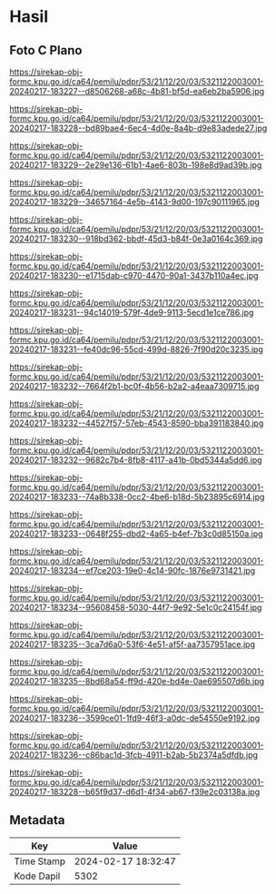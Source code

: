# Hasil

## Foto C Plano

https://sirekap-obj-formc.kpu.go.id/ca64/pemilu/pdpr/53/21/12/20/03/5321122003001-20240217-183227--d8506268-a68c-4b81-bf5d-ea6eb2ba5906.jpg

https://sirekap-obj-formc.kpu.go.id/ca64/pemilu/pdpr/53/21/12/20/03/5321122003001-20240217-183228--bd89bae4-6ec4-4d0e-8a4b-d9e83adede27.jpg

https://sirekap-obj-formc.kpu.go.id/ca64/pemilu/pdpr/53/21/12/20/03/5321122003001-20240217-183229--2e29e136-61b1-4ae6-803b-198e8d9ad39b.jpg

https://sirekap-obj-formc.kpu.go.id/ca64/pemilu/pdpr/53/21/12/20/03/5321122003001-20240217-183229--34657164-4e5b-4143-9d00-197c90111965.jpg

https://sirekap-obj-formc.kpu.go.id/ca64/pemilu/pdpr/53/21/12/20/03/5321122003001-20240217-183230--918bd362-bbdf-45d3-b84f-0e3a0164c369.jpg

https://sirekap-obj-formc.kpu.go.id/ca64/pemilu/pdpr/53/21/12/20/03/5321122003001-20240217-183230--e1715dab-c970-4470-90a1-3437b110a4ec.jpg

https://sirekap-obj-formc.kpu.go.id/ca64/pemilu/pdpr/53/21/12/20/03/5321122003001-20240217-183231--94c14019-579f-4de9-9113-5ecd1e1ce786.jpg

https://sirekap-obj-formc.kpu.go.id/ca64/pemilu/pdpr/53/21/12/20/03/5321122003001-20240217-183231--fe40dc96-55cd-499d-8826-7f90d20c3235.jpg

https://sirekap-obj-formc.kpu.go.id/ca64/pemilu/pdpr/53/21/12/20/03/5321122003001-20240217-183232--7664f2b1-bc0f-4b56-b2a2-a4eaa7309715.jpg

https://sirekap-obj-formc.kpu.go.id/ca64/pemilu/pdpr/53/21/12/20/03/5321122003001-20240217-183232--44527f57-57eb-4543-8590-bba391183840.jpg

https://sirekap-obj-formc.kpu.go.id/ca64/pemilu/pdpr/53/21/12/20/03/5321122003001-20240217-183232--9682c7b4-8fb8-4117-a41b-0bd5344a5dd6.jpg

https://sirekap-obj-formc.kpu.go.id/ca64/pemilu/pdpr/53/21/12/20/03/5321122003001-20240217-183233--74a8b338-0cc2-4be6-b18d-5b23895c6914.jpg

https://sirekap-obj-formc.kpu.go.id/ca64/pemilu/pdpr/53/21/12/20/03/5321122003001-20240217-183233--0648f255-dbd2-4a65-b4ef-7b3c0d85150a.jpg

https://sirekap-obj-formc.kpu.go.id/ca64/pemilu/pdpr/53/21/12/20/03/5321122003001-20240217-183234--ef7ce203-19e0-4c14-90fc-1876e9731421.jpg

https://sirekap-obj-formc.kpu.go.id/ca64/pemilu/pdpr/53/21/12/20/03/5321122003001-20240217-183234--95608458-5030-44f7-9e92-5e1c0c24154f.jpg

https://sirekap-obj-formc.kpu.go.id/ca64/pemilu/pdpr/53/21/12/20/03/5321122003001-20240217-183235--3ca7d6a0-53f6-4e51-af5f-aa7357951ace.jpg

https://sirekap-obj-formc.kpu.go.id/ca64/pemilu/pdpr/53/21/12/20/03/5321122003001-20240217-183235--8bd68a54-ff9d-420e-bd4e-0ae695507d6b.jpg

https://sirekap-obj-formc.kpu.go.id/ca64/pemilu/pdpr/53/21/12/20/03/5321122003001-20240217-183236--3599ce01-1fd9-46f3-a0dc-de54550e9192.jpg

https://sirekap-obj-formc.kpu.go.id/ca64/pemilu/pdpr/53/21/12/20/03/5321122003001-20240217-183236--c86bac1d-3fcb-4911-b2ab-5b2374a5dfdb.jpg

https://sirekap-obj-formc.kpu.go.id/ca64/pemilu/pdpr/53/21/12/20/03/5321122003001-20240217-183228--b65f9d37-d6d1-4f34-ab67-f39e2c03138a.jpg


## Metadata

| Key        | Value               |
| ---------- | ------------------- |
| Time Stamp | 2024-02-17 18:32:47 |
| Kode Dapil | 5302                |



